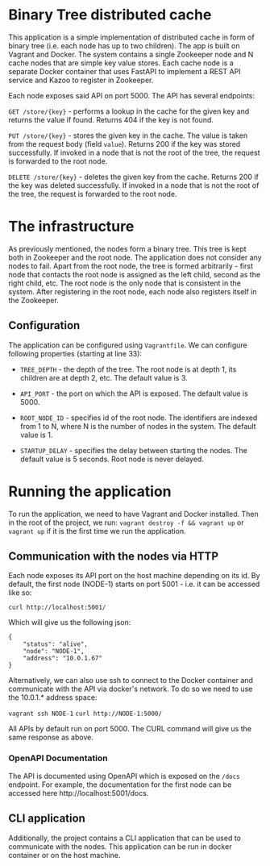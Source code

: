 # Binary Tree distributed cache

This application is a simple implementation of distributed cache in form of binary tree (i.e. each node has up to two children).
The app is built on Vagrant and Docker. The system contains a single Zookeeper node and N cache nodes that are simple key value
stores. Each cache node is a separate Docker container that uses FastAPI to implement a REST API service and Kazoo to register in Zookeeper.

Each node exposes said API on port 5000. The API has several
endpoints:

`GET /store/{key}` - performs a lookup in the cache for the given key and returns the value if found. Returns 404 if the key is not found.

`PUT /store/{key}` - stores the given key in the cache. The value is taken from the request body (field `value`). Returns 200 if the key was stored successfully. If invoked in a node that is not the root of the tree, the request is forwarded to the root node.

`DELETE /store/{key}` - deletes the given key from the cache. Returns 200 if the key was deleted successfully. If invoked in a node that is not the root of the tree, the request is forwarded to the root node.

# The infrastructure

As previously mentioned, the nodes form a binary tree. This
tree is kept both in Zookeeper and the root node. The application does not consider any nodes to fail. Apart from
the root node, the tree is formed arbitrarily - first node
that contacts the root node is assigned as the left child,
second as the right child, etc. The root node is the only node
that is consistent in the system. After registering in the root node, each node also registers itself in the Zookeeper.

## Configuration

The application can be configured using `Vagrantfile`. We can configure following properties (starting at line 33):

- `TREE_DEPTH` - the depth of the tree. The root node is at depth 1, its children are at depth 2, etc. The default value is 3.

- `API_PORT` - the port on which the API is exposed. The default value is 5000.

- `ROOT_NODE_ID` - specifies id of the root node. The identifiers are indexed from 1 to N, where N is the number of nodes in the system. The default value is 1.

- `STARTUP_DELAY` - specifies the delay between starting the nodes. The default value is 5 seconds. Root node is never delayed.

# Running the application

To run the application, we need to have Vagrant and Docker installed. Then in the root of the project, we run:
`vagrant destroy -f && vagrant up` or `vagrant up` if it is the first time we run the application.

## Communication with the nodes via HTTP

Each node exposes its API port on the host machine depending on
its id. By default, the first node (NODE-1) starts on port 5001 - i.e. it can be accessed like so:

`curl http://localhost:5001/`

Which will give us the following json:
```
{
    "status": "alive",
    "node": "NODE-1",
    "address": "10.0.1.67"
}
```

Alternatively, we can also use ssh to connect to the Docker container and
communicate with the API via docker's network. To do so we need
to use the 10.0.1.* address space:

`vagrant ssh NODE-1`
`curl http://NODE-1:5000/`

All APIs by default run on port 5000. The CURL command will give us the same response as above.

### OpenAPI Documentation

The API is documented using OpenAPI which is exposed on the
`/docs` endpoint. For example, the documentation for the first node can be accessed here http://localhost:5001/docs.

## CLI application

Additionally, the project contains a CLI application that can be 
used to communicate with the nodes. This application can be run
in docker container or on the host machine.